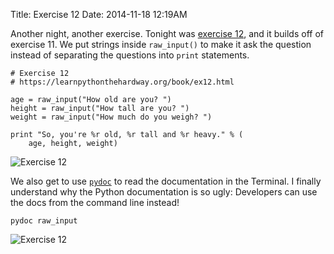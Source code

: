 Title: Exercise 12
Date: 2014-11-18 12:19AM

Another night, another exercise. Tonight was [exercise 12](https://learnpythonthehardway.org/book/ex12.html), and it builds off of exercise 11. We put strings inside `raw_input()` to make it ask the question instead of separating the questions into `print` statements.

```
# Exercise 12
# https://learnpythonthehardway.org/book/ex12.html

age = raw_input("How old are you? ")
height = raw_input("How tall are you? ")
weight = raw_input("How much do you weigh? ")

print "So, you're %r old, %r tall and %r heavy." % (
    age, height, weight)
```

![Exercise 12]({filename}/images/ex12-1.png "Exercise 12")

We also get to use [`pydoc`](https://docs.python.org/2/library/pydoc.html) to read the documentation in the Terminal. I finally understand why the Python documentation is so ugly: Developers can use the docs from the command line instead!

```
pydoc raw_input
```

![Exercise 12]({filename}/images/ex12-2.png "Exercise 12")
